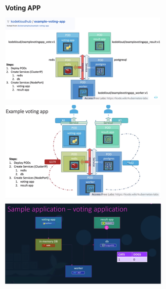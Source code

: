 ## Voting APP 

![alt text](prints/image-8.png)

![alt text](prints/image-7.png)

![alt text](prints/image-6.png)
